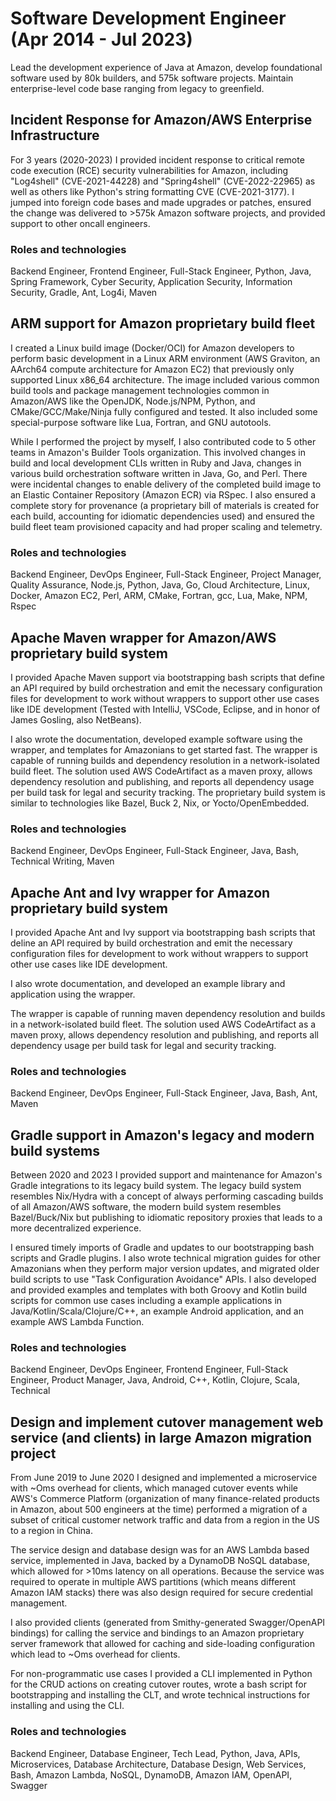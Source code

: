 # Software Development Engineer (Apr 2014 - Jul 2023)

Lead the development experience of Java at Amazon, develop foundational software used by 80k builders, and 575k software projects. Maintain enterprise-level code base ranging from legacy to greenfield.


## Incident Response for Amazon/AWS Enterprise Infrastructure

For 3 years (2020-2023) I provided incident response to critical remote code execution (RCE) security vulnerabilities for Amazon, including "Log4shell" (CVE-2021-44228) and "Spring4shell" (CVE-2022-22965) as well as others like Python's string formatting CVE (CVE-2021-3177). I jumped into foreign code bases and made upgrades or patches, ensured the change was delivered to >575k Amazon software projects, and provided support to other oncall engineers.

### Roles and technologies

Backend Engineer, Frontend Engineer, Full-Stack Engineer, Python, Java, Spring Framework, Cyber Security, Application Security, Information Security, Gradle, Ant, Log4i, Maven


## ARM support for Amazon proprietary build fleet

I created a Linux build image (Docker/OCI) for Amazon developers to perform basic development in a Linux ARM environment (AWS Graviton, an AArch64 compute architecture for Amazon EC2) that previously only supported Linux x86_64 architecture. The image included various common build tools and package management technologies common in Amazon/AWS like the OpenJDK, Node.js/NPM, Python, and CMake/GCC/Make/Ninja fully configured and tested. It also included some special-purpose software like Lua, Fortran, and GNU autotools.

While I performed the project by myself, I also contributed code to 5 other teams in Amazon's Builder Tools organization. This involved changes in build and local development CLIs written in Ruby and Java, changes in various build orchestration software written in Java, Go, and Perl. There were incidental changes to enable delivery of the completed build image to an Elastic Container Repository (Amazon ECR) via RSpec. I also ensured a complete story for provenance (a proprietary bill of materials is created for each build, accounting for idiomatic dependencies used) and ensured the build fleet team provisioned capacity and had proper scaling and telemetry.

### Roles and technologies

Backend Engineer, DevOps Engineer, Full-Stack Engineer, Project Manager, Quality Assurance, Node.js, Python, Java, Go, Cloud Architecture, Linux, Docker, Amazon EC2, Perl, ARM, CMake, Fortran, gcc, Lua, Make, NPM, Rspec


## Apache Maven wrapper for Amazon/AWS proprietary build system

I provided Apache Maven support via bootstrapping bash scripts that define an API required by build orchestration and emit the necessary configuration files for development to work without wrappers to support other use cases like IDE development (Tested with IntelliJ, VSCode, Eclipse, and in honor of James Gosling, also NetBeans).

I also wrote the documentation, developed example software using the wrapper, and templates for Amazonians to get started fast.
The wrapper is capable of running builds and dependency resolution in a network-isolated build fleet. The solution used AWS CodeArtifact as a maven proxy, allows dependency resolution and publishing, and reports all dependency usage per build task for legal and security tracking. The proprietary build system is similar to technologies like Bazel, Buck 2, Nix, or Yocto/OpenEmbedded.

### Roles and technologies

Backend Engineer, DevOps Engineer, Full-Stack Engineer, Java, Bash, Technical Writing, Maven


## Apache Ant and Ivy wrapper for Amazon proprietary build system

I provided Apache Ant and Ivy support via bootstrapping bash scripts that deline an API required by build orchestration and emit the necessary configuration files for development to work without wrappers to support other use cases like IDE development.

I also wrote documentation, and developed an example library and application using the wrapper.

The wrapper is capable of running maven dependency resolution and builds in a network-isolated build fleet. The solution used AWS CodeArtifact as a maven proxy, allows dependency resolution and publishing, and reports all dependency usage per build task for legal and security tracking.

### Roles and technologies

Backend Engineer, DevOps Engineer, Full-Stack Engineer, Java, Bash, Ant, Maven


## Gradle support in Amazon's legacy and modern build systems

Between 2020 and 2023 I provided support and maintenance for Amazon's Gradle integrations to its legacy build system. The legacy build system resembles Nix/Hydra with a concept of always performing cascading builds of all Amazon/AWS software, the modern build system resembles Bazel/Buck/Nix but publishing to idiomatic repository proxies that leads to a more decentralized experience.

I ensured timely imports of Gradle and updates to our bootstrapping bash scripts and Gradle plugins. I also wrote technical migration guides for other Amazonians when they perform major version updates, and migrated older build scripts to use "Task Configuration Avoidance" APIs. I also developed and provided examples and templates with both Groovy and Kotlin build scripts for common use cases including a example applications in Java/Kotlin/Scala/Clojure/C++, an example Android application, and an example AWS Lambda Function.

### Roles and technologies

Backend Engineer, DevOps Engineer, Frontend Engineer, Full-Stack Engineer, Product Manager, Java, Android, C++, Kotlin, Clojure, Scala, Technical


## Design and implement cutover management web service (and clients) in large Amazon migration project

From June 2019 to June 2020 I designed and implemented a microservice with ~Oms overhead for clients, which managed cutover events while AWS's Commerce Platform (organization of many finance-related products in Amazon, about 500 engineers at the time) performed a migration of a subset of critical customer network traffic and data from a region in the US to a region in China.

The service design and database design was for an AWS Lambda based service, implemented in Java, backed by a DynamoDB NoSQL database, which allowed for >10ms latency on all operations. Because the service was required to operate in multiple AWS partitions (which means different Amazon IAM stacks) there was also design required for secure credential management.

I also provided clients (generated from Smithy-generated Swagger/OpenAPI bindings) for calling the service and bindings to an Amazon proprietary server framework that allowed for caching and side-loading configuration which lead to ~Oms overhead for clients.

For non-programmatic use cases I provided a CLI implemented in Python for the CRUD actions on creating cutover routes, wrote a bash script for bootstrapping and installing the CLT, and wrote technical instructions for installing and using the CLI.

### Roles and technologies

Backend Engineer, Database Engineer, Tech Lead, Python, Java, APIs, Microservices, Database Architecture, Database Design, Web Services, Bash, Amazon Lambda, NoSQL, DynamoDB, Amazon IAM, OpenAPI, Swagger

